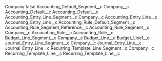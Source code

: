 <?xml version="1.0" encoding="UTF-8"?>
<CustomMetadata xmlns="http://soap.sforce.com/2006/04/metadata" xmlns:xsi="http://www.w3.org/2001/XMLSchema-instance" xmlns:xsd="http://www.w3.org/2001/XMLSchema">
    <label>Company</label>
    <protected>false</protected>
    <values>
        <field>Accounting_Default_Segment__c</field>
        <value xsi:type="xsd:string">Company__c</value>
    </values>
    <values>
        <field>Accounting_Default__c</field>
        <value xsi:type="xsd:string">Accounting_Default__c</value>
    </values>
    <values>
        <field>Accounting_Entry_Line_Segment__c</field>
        <value xsi:type="xsd:string">Company__c</value>
    </values>
    <values>
        <field>Accounting_Entry_Line__c</field>
        <value xsi:type="xsd:string">Accounting_Entry_Line__c</value>
    </values>
    <values>
        <field>Accounting_Rule_Default_Segment__c</field>
        <value xsi:nil="true"/>
    </values>
    <values>
        <field>Accounting_Rule_Segment_Reference__c</field>
        <value xsi:nil="true"/>
    </values>
    <values>
        <field>Accounting_Rule_Segment__c</field>
        <value xsi:type="xsd:string">Company__c</value>
    </values>
    <values>
        <field>Accounting_Rule__c</field>
        <value xsi:type="xsd:string">Accounting_Rule__c</value>
    </values>
    <values>
        <field>Budget_Line_Segment__c</field>
        <value xsi:type="xsd:string">Company__c</value>
    </values>
    <values>
        <field>Budget_Line__c</field>
        <value xsi:type="xsd:string">Budget_Line1__c</value>
    </values>
    <values>
        <field>Journal_Entry_Line_Segment__c</field>
        <value xsi:type="xsd:string">Company__c</value>
    </values>
    <values>
        <field>Journal_Entry_Line__c</field>
        <value xsi:type="xsd:string">Journal_Entry_Line__c</value>
    </values>
    <values>
        <field>Recurring_Template_Line_Segment__c</field>
        <value xsi:type="xsd:string">Company__c</value>
    </values>
    <values>
        <field>Recurring_Template_Line__c</field>
        <value xsi:type="xsd:string">Recurring_Template_Line__c</value>
    </values>
</CustomMetadata>
